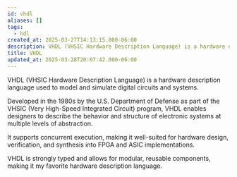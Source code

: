 ```yaml
---
id: vhdl
aliases: []
tags:
  - hdl
created_at: 2025-03-27T14:13:15.000-06:00
description: VHDL (VHSIC Hardware Description Language) is a hardware description language used to model and simulate digital circuits and systems.
title: VHDL
updated_at: 2025-03-28T20:07:42.000-06:00
---
```


VHDL (VHSIC Hardware Description Language) is a hardware description language used to model and simulate digital circuits and systems.

Developed in the 1980s by the U.S. Department of Defense as part of the VHSIC (Very High-Speed Integrated Circuit) program, VHDL enables designers to describe the behavior and structure of electronic systems at multiple levels of abstraction.

It supports concurrent execution, making it well-suited for hardware design, verification, and synthesis into FPGA and ASIC implementations.

VHDL is strongly typed and allows for modular, reusable components, making it my favorite hardware description language.

